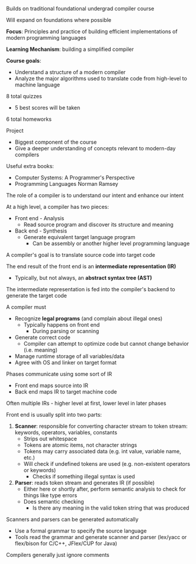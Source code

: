 
Builds on traditional foundational undergrad compiler course

Will expand on foundations where possible

**Focus**: Principles and practice of building efficient implementations of modern programming languages

**Learning Mechanism**: building a simplified compiler

**Course goals**:
- Understand a structure of a modern compiler
- Analyze the major algorithms used to translate code from high-level to machine language

8 total quizzes
- 5 best scores will be taken

6 total homeworks

Project
- Biggest component of the course
- Give a deeper understanding of concepts relevant to modern-day compilers

Useful extra books:
- Computer Systems: A Programmer's Perspective
- Programming Languages Norman Ramsey

The role of a compiler is to understand our intent and enhance our intent

At a high level, a compiler has two pieces:
- Front end - Analysis
	- Read source program and discover its structure and meaning
- Back end - Synthesis
	- Generate equivalent target language program
		- Can be assembly or another higher level programming language

A compiler's goal is to translate source code into target code

The end result of the front end is an **intermediate representation (IR)**
- Typically, but not always, an **abstract syntax tree (AST)**

The intermediate representation is fed into the compiler's backend to generate the target code

A compiler must
- Recognize **legal programs** (and complain about illegal ones)
	- Typically happens on front end
		- During parsing or scanning
- Generate correct code
	- Compiler can attempt to optimize code but cannot change behavior (i.e. meaning)
- Manage runtime storage of all variables/data
- Agree with OS and linker on target format

Phases communicate using some sort of IR
- Front end maps source into IR
- Back end maps IR to target machine code

Often multiple IRs - higher level at first, lower level in later phases

Front end is usually split into two parts:
1. **Scanner**: responsible for converting character stream to token stream: keywords, operators, variables, constants
	- Strips out whitespace
	- Tokens are atomic items, not character strings
	- Tokens may carry associated data (e.g. int value, variable name, etc.)
	- Will check if undefined tokens are used (e.g. non-existent operators or keywords)
		- Checks if something illegal syntax is used
2. **Parser**: reads token stream and generates IR (if possible)
	- Either here or shortly after, perform semantic analysis to check for things like type errors
	- Does semantic checking
		- Is there any meaning in the valid token string that was produced

Scanners and parsers can be generated automatically
- Use a formal grammar to specify the source language
- Tools read the grammar and generate scanner and parser (lex/yacc or flex/bison for C/C++, JFlex/CUP for Java)

Compilers generally just ignore comments









